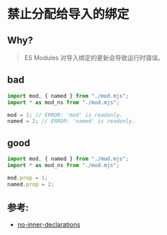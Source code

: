 # 禁止分配给导入的绑定

## Why?

> ES Modules 对导入绑定的更新会导致运行时错误。

## bad

```js
import mod, { named } from "./mod.mjs";
import * as mod_ns from "./mod.mjs";

mod = 1; // ERROR: 'mod' is readonly.
named = 2; // ERROR: 'named' is readonly.
```

## good

```js
import mod, { named } from "./mod.mjs";
import * as mod_ns from "./mod.mjs";

mod.prop = 1;
named.prop = 2;
```

## 参考:

- [no-inner-declarations](https://eslint.org/docs/rules/no-inner-declarations)
